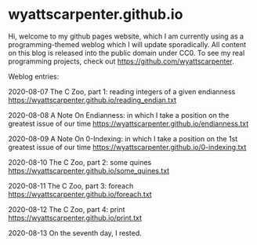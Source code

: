 # wyattscarpenter.github.io
Hi, welcome to my github pages website, which I am currently using as a programming-themed weblog which I will update sporadically. All content on this blog is released into the public domain under CC0. To see my real programming projects, check out https://github.com/wyattscarpenter.

Weblog entries:

2020-08-07 The C Zoo, part 1: reading integers of a given endianness https://wyattscarpenter.github.io/reading_endian.txt

2020-08-08 A Note On Endianness: in which I take a position on the greatest issue of our time https://wyattscarpenter.github.io/endianness.txt

2020-08-09 A Note On 0-Indexing: in which I take a position on the 1st greatest issue of our time https://wyattscarpenter.github.io/0-indexing.txt

2020-08-10 The C Zoo, part 2: some quines https://wyattscarpenter.github.io/some_quines.txt

2020-08-11 The C Zoo, part 3: foreach https://wyattscarpenter.github.io/foreach.txt

2020-08-12 The C Zoo, part 4: print https://wyattscarpenter.github.io/print.txt

2020-08-13 On the seventh day, I rested.
